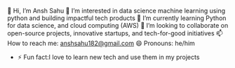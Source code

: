 👋 Hi, I’m Ansh Sahu
👀 I’m interested in data science machine learning using python and building impactful tech products
🌱 I’m currently learning Python for data science, and cloud computing (AWS)
💞️ I’m looking to collaborate on open-source projects, innovative startups, and tech-for-good initiatives
📫 How to reach me: anshsahu182@gmail.com
😄 Pronouns: he/him
- ⚡ Fun fact:I love to learn new tech and use them in my projects

<!---
AnshSahu182/AnshSahu182 is a ✨ special ✨ repository because its `README.md` (this file) appears on your GitHub profile.
You can click the Preview link to take a look at your changes.
--->
